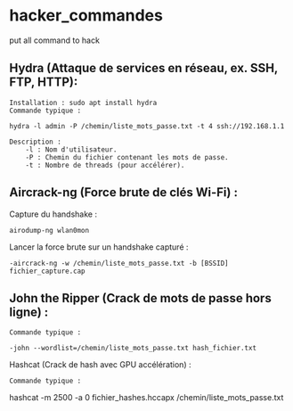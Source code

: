# hacker_commandes
put all command to hack 


## Hydra (Attaque de services en réseau, ex. SSH, FTP, HTTP):

    Installation : sudo apt install hydra
    Commande typique :

    hydra -l admin -P /chemin/liste_mots_passe.txt -t 4 ssh://192.168.1.1

    Description :
        -l : Nom d'utilisateur.
        -P : Chemin du fichier contenant les mots de passe.
        -t : Nombre de threads (pour accélérer).

## Aircrack-ng (Force brute de clés Wi-Fi) :

Capture du handshake :

    airodump-ng wlan0mon

Lancer la force brute sur un handshake capturé :

    -aircrack-ng -w /chemin/liste_mots_passe.txt -b [BSSID] fichier_capture.cap

## John the Ripper (Crack de mots de passe hors ligne) :

    Commande typique :

    -john --wordlist=/chemin/liste_mots_passe.txt hash_fichier.txt

Hashcat (Crack de hash avec GPU accélération) :

    Commande typique :

hashcat -m 2500 -a 0 fichier_hashes.hccapx /chemin/liste_mots_passe.txt
